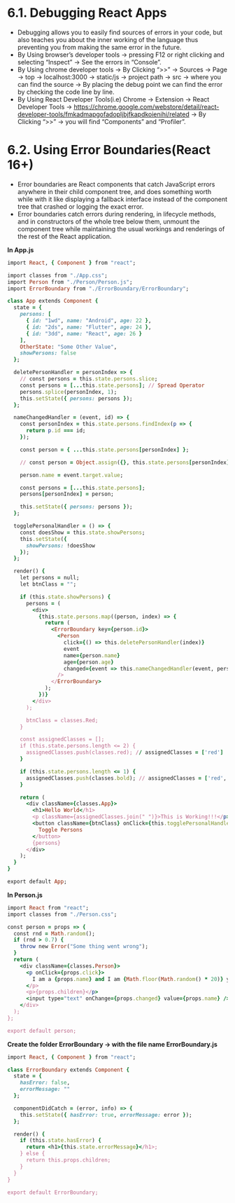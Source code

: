 # 6.1. Debugging React Apps

- Debugging allows you to easily find sources of errors in your code, but also teaches you about the inner working of the language thus preventing you from making the same error in the future.
- By Using browser’s developer tools -> pressing F12 or right clicking and selecting “Inspect” -> See the errors in “Console”.
- By Using chrome developer tools -> By Clicking “>>” -> Sources -> Page -> top -> localhost:3000 -> static/js -> project path -> src ->
where you can find the source -> By placing the debug point we can find the error by checking the code line by line.
- By Using React Developer Tools(i.e) Chrome -> Extension -> React Developer Tools -> https://chrome.google.com/webstore/detail/react-developer-tools/fmkadmapgofadopljbjfkapdkoienihi/related -> By Clicking “>>” -> you will find “Components” and “Profiler”.

# 6.2. Using Error Boundaries(React 16+)

- Error boundaries are React components that catch JavaScript errors anywhere in their child component tree, and does something worth while with it like displaying a fallback interface instead of the component tree that crashed or logging the exact error. 
- Error boundaries catch errors during rendering, in lifecycle methods, and in constructors of the whole tree below them, unmount the component tree while maintaining the usual workings and renderings of the rest of the React application.

__In App.js__

```ruby
import React, { Component } from "react";

import classes from "./App.css";
import Person from "./Person/Person.js";
import ErrorBoundary from "./ErrorBoundary/ErrorBoundary";

class App extends Component {
  state = {
    persons: [
      { id: "1wd", name: "Android", age: 22 },
      { id: "2ds", name: "Flutter", age: 24 },
      { id: "3dd", name: "React", age: 26 }
    ],
    OtherState: "Some Other Value",
    showPersons: false
  };

  deletePersonHandler = personIndex => {
    // const persons = this.state.persons.slice;
    const persons = [...this.state.persons]; // Spread Operator
    persons.splice(personIndex, 1);
    this.setState({ persons: persons });
  };

  nameChangedHandler = (event, id) => {
    const personIndex = this.state.persons.findIndex(p => {
      return p.id === id;
    });

    const person = { ...this.state.persons[personIndex] };

    // const person = Object.assign({}, this.state.persons[personIndex]); -- alternative way

    person.name = event.target.value;

    const persons = [...this.state.persons];
    persons[personIndex] = person;

    this.setState({ persons: persons });
  };

  togglePersonalHandler = () => {
    const doesShow = this.state.showPersons;
    this.setState({
      showPersons: !doesShow
    });
  };

  render() {
    let persons = null;
    let btnClass = "";

    if (this.state.showPersons) {
      persons = (
        <div>
          {this.state.persons.map((person, index) => {
            return (
              <ErrorBoundary key={person.id}>
                <Person
                  click={() => this.deletePersonHandler(index)}
                  event
                  name={person.name}
                  age={person.age}
                  changed={event => this.nameChangedHandler(event, person.id)}
                />
              </ErrorBoundary>
            );
          })}
        </div>
      );

      btnClass = classes.Red;
    }

    const assignedClasses = [];
    if (this.state.persons.length <= 2) {
      assignedClasses.push(classes.red); // assignedClasses = ['red']
    }

    if (this.state.persons.length <= 1) {
      assignedClasses.push(classes.bold); // assignedClasses = ['red', 'bold']
    }

    return (
      <div className={classes.App}>
        <h1>Hello World</h1>
        <p className={assignedClasses.join(" ")}>This is Working!!!</p>
        <button className={btnClass} onClick={this.togglePersonalHandler}>
          Toggle Persons
        </button>
        {persons}
      </div>
    );
  }
}

export default App;
```

__In Person.js__

```ruby
import React from "react";
import classes from "./Person.css";

const person = props => {
  const rnd = Math.random();
  if (rnd > 0.7) {
    throw new Error("Some thing went wrong");
  }
  return (
    <div className={classes.Person}>
      <p onClick={props.click}>
        I am a {props.name} and I am {Math.floor(Math.random() * 20)} years Old
      </p>
      <p>{props.children}</p>
      <input type="text" onChange={props.changed} value={props.name} />
    </div>
  );
};

export default person;
```
__Create the folder ErrorBoundary -> with the file name ErrorBoundary.js__

```ruby
import React, { Component } from "react";

class ErrorBoundary extends Component {
  state = {
    hasError: false,
    errorMessage: ""
  };

  componentDidCatch = (error, info) => {
    this.setState({ hasError: true, errorMessage: error });
  };

  render() {
    if (this.state.hasError) {
      return <h1>{this.state.errorMessage}</h1>;
    } else {
      return this.props.children;
    }
  }
}

export default ErrorBoundary;
```
